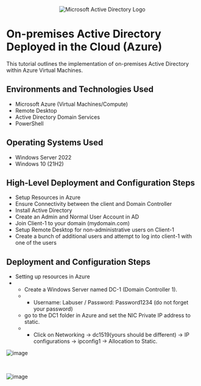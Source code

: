 <p align="center">
<img src="https://i.imgur.com/pU5A58S.png" alt="Microsoft Active Directory Logo"/>
</p>

<h1>On-premises Active Directory Deployed in the Cloud (Azure)</h1>
This tutorial outlines the implementation of on-premises Active Directory within Azure Virtual Machines.<br />


<h2>Environments and Technologies Used</h2>

- Microsoft Azure (Virtual Machines/Compute)
- Remote Desktop
- Active Directory Domain Services
- PowerShell

<h2>Operating Systems Used </h2>

- Windows Server 2022
- Windows 10 (21H2)

<h2>High-Level Deployment and Configuration Steps</h2>

- Setup Resources in Azure
- Ensure Connectivity between the client and Domain Controller
- Install Active Directory
- Create an Admin and Normal User Account in AD
- Join Client-1 to your domain (mydomain.com)
- Setup Remote Desktop for non-administrative users on Client-1
- Create a bunch of additional users and attempt to log into client-1 with one of the users

<h2>Deployment and Configuration Steps</h2>

- Setting up resources in Azure
- - Create a Windows Server named DC-1 (Domain Controller 1).
  - - Username: Labuser / Password: Password1234 (do not forget your password)
  - go to the DC1 folder in Azure and set the NIC Private IP address to static.
  - - Click on Networking -> dc1519(yours should be different) -> IP configurations -> ipconfig1 -> Allocation to Static.

![image](https://github.com/cardosoguisilva/configure-ad/assets/157248613/100dd97c-1c6b-413d-8a9b-69e7a4f864a3)

<br>

![image](https://github.com/cardosoguisilva/configure-ad/assets/157248613/203f08e1-601b-46bc-810d-176856ca1199)



